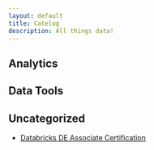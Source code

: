 ```yaml
---
layout: default
title: Catelog
description: All things data!
---
```


## Analytics
## Data Tools
## Uncategorized
- [Databricks DE Associate Certification](DatabricksDataEngineerAssociateCertification.md)

